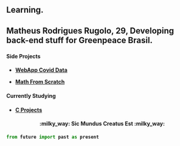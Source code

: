 <h2 style={color: "red"}>Learning.<h2>


<p>Matheus Rodrigues Rugolo, 29, Developing back-end stuff for Greenpeace Brasil.<p>


<h4>Side Projects<h4>
  
- [WebApp Covid Data](https://brasil-covid.herokuapp.com/)
  
- [Math From Scratch](https://math-from-scratch.herokuapp.com/)

<h4>Currently Studying<h4>
  
- [C Projects](https://github.com/rby90/Project-Based-Tutorials-in-C)
  
  
<h4 align="center">:milky_way: Sic Mundus Creatus Est :milky_way:<h4> 
  
```python
from future import past as present
```


